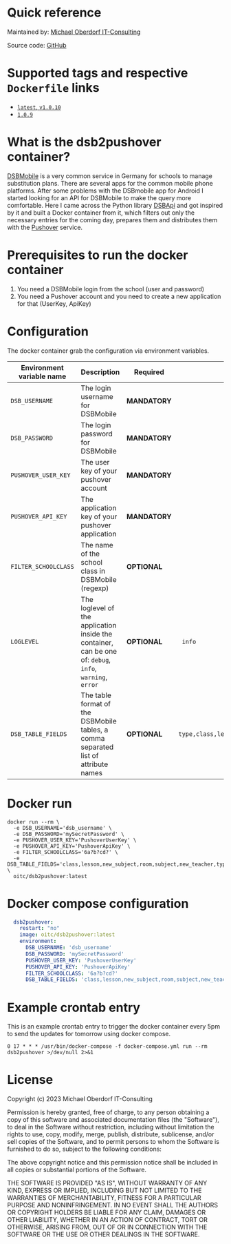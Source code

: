 # Quick reference

Maintained by: [Michael Oberdorf IT-Consulting](https://www.oberdorf-itc.de/)

Source code: [GitHub](https://github.com/cybcon/docker.dsb2pushover)

# Supported tags and respective `Dockerfile` links


* [`latest`, `v1.0.10`](https://github.com/cybcon/docker.dsb2pushover/blob/v1.0.10/Dockerfile)
* [`1.0.9`](https://github.com/cybcon/docker.dsb2pushover/blob/v1.0.9/Dockerfile)

# What is the dsb2pushover container?

[DSBMobile](https://dsbmobile.de/) is a very common service in Germany for schools to manage substitution plans. There are several apps for the common mobile phone platforms.
After some problems with the DSBmobile app for Android I started looking for an API for DSBMobile to make the query more comfortable.
Here I came across the Python library [DSBApi](https://github.com/nerrixDE/DSBApi) and got inspired by it and built a Docker container from it, which filters out only the necessary entries for the coming day, prepares them and distributes them with the [Pushover](https://pushover.net/) service.

# Prerequisites to run the docker container
1. You need a DSBMobile login from the school (user and password)
2. You need a Pushover account and you need to create a new application for that (UserKey, ApiKey)

# Configuration
The docker container grab the configuration via environment variables.

| Environment variable name | Description | Required | Default value |
|--|--|--|--|
| `DSB_USERNAME` | The login username for DSBMobile | **MANDATORY** | |
| `DSB_PASSWORD` | The login password for DSBMobile | **MANDATORY** | |
| `PUSHOVER_USER_KEY` | The user key of your pushover account | **MANDATORY** | |
| `PUSHOVER_API_KEY` | The application key of your pushover application | **MANDATORY** | |
| `FILTER_SCHOOLCLASS` | The name of the school class in DSBMobile (regexp) | **OPTIONAL** | |
| `LOGLEVEL` | The loglevel of the application inside the container, can be one of: `debug`, `info`, `warning`, `error` | **OPTIONAL** | ` info` |
| `DSB_TABLE_FIELDS` | The table format of the DSBMobile tables, a comma separated list of attribute names | **OPTIONAL** | `type,class,lesson,subject,room,new_subject,new_teacher,teacher`

# Docker run

```
docker run --rm \
  -e DSB_USERNAME='dsb_username' \
  -e DSB_PASSWORD='mySecretPassword' \
  -e PUSHOVER_USER_KEY='PushoverUserKey' \
  -e PUSHOVER_API_KEY='PushoverApiKey' \
  -e FILTER_SCHOOLCLASS='6a?b?cd?' \
  -e DSB_TABLE_FIELDS='class,lesson,new_subject,room,subject,new_teacher,type,text' \
  oitc/dsb2pushover:latest
```

# Docker compose configuration

```yaml
  dsb2pushover:
    restart: "no"
    image: oitc/dsb2pushover:latest
    environment:
      DSB_USERNAME: 'dsb_username'
      DSB_PASSWORD: 'mySecretPassword'
      PUSHOVER_USER_KEY: 'PushoverUserKey'
      PUSHOVER_API_KEY: 'PushoverApiKey'
      FILTER_SCHOOLCLASS: '6a?b?cd?'
      DSB_TABLE_FIELDS: 'class,lesson,new_subject,room,subject,new_teacher,type,text'
```

# Example crontab entry
This is an example crontab entry to trigger the docker container every 5pm to send the updates for tomorrow using docker compose.
```
0 17 * * * /usr/bin/docker-compose -f docker-compose.yml run --rm dsb2pushover >/dev/null 2>&1
```

# License

Copyright (c) 2023 Michael Oberdorf IT-Consulting

Permission is hereby granted, free of charge, to any person obtaining a copy
of this software and associated documentation files (the "Software"), to deal
in the Software without restriction, including without limitation the rights
to use, copy, modify, merge, publish, distribute, sublicense, and/or sell
copies of the Software, and to permit persons to whom the Software is
furnished to do so, subject to the following conditions:

The above copyright notice and this permission notice shall be included in all
copies or substantial portions of the Software.

THE SOFTWARE IS PROVIDED "AS IS", WITHOUT WARRANTY OF ANY KIND, EXPRESS OR
IMPLIED, INCLUDING BUT NOT LIMITED TO THE WARRANTIES OF MERCHANTABILITY,
FITNESS FOR A PARTICULAR PURPOSE AND NONINFRINGEMENT. IN NO EVENT SHALL THE
AUTHORS OR COPYRIGHT HOLDERS BE LIABLE FOR ANY CLAIM, DAMAGES OR OTHER
LIABILITY, WHETHER IN AN ACTION OF CONTRACT, TORT OR OTHERWISE, ARISING FROM,
OUT OF OR IN CONNECTION WITH THE SOFTWARE OR THE USE OR OTHER DEALINGS IN THE
SOFTWARE.
